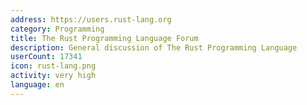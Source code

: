 ```yaml
---
address: https://users.rust-lang.org
category: Programming
title: The Rust Programming Language Forum
description: General discussion of The Rust Programming Language
userCount: 17341
icon: rust-lang.png
activity: very high
language: en
---
```

